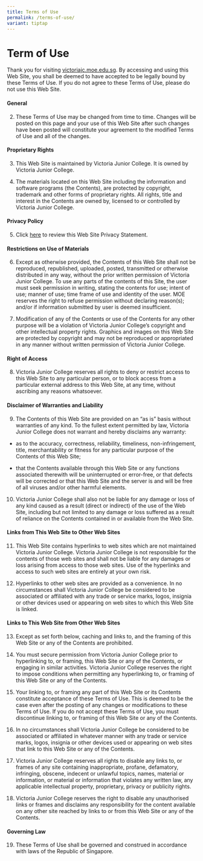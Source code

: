 ```yaml
---
title: Terms of Use
permalink: /terms-of-use/
variant: tiptap
---
```

<h1><strong>Term of Use</strong></h1>
<p>Thank you for visiting <a href="http://victoriajc.moe.edu.sg" rel="noopener noreferrer nofollow" target="_blank">victoriajc.moe.edu.sg</a>. By accessing
and using this Web Site, you shall be deemed to have accepted to be legally
bound by these Terms of Use. If you do not agree to these Terms of Use,
please do not use this Web Site.</p>
<p></p>
<h4><strong>General </strong></h4>
<ol start="2" data-tight="true" class="tight">
<li>
<p>These Terms of Use may be changed from time to time. Changes will be posted
on this page and your use of this Web Site after such changes have been
posted will constitute your agreement to the modified Terms of Use and
all of the changes.</p>
</li>
</ol>
<h4><strong>Proprietary Rights</strong></h4>
<ol start="3" data-tight="true" class="tight">
<li>
<p>This Web Site is maintained by Victoria Junior College. It is owned by
Victoria Junior College.</p>
</li>
<li>
<p>The materials located on this Web Site including the information and software
programs (the Contents), are protected by copyright, trademark and other
forms of proprietary rights. All rights, title and interest in the Contents
are owned by, licensed to or controlled by Victoria Junior College.</p>
</li>
</ol>
<h4><strong>Privacy Policy</strong></h4>
<ol start="5" data-tight="true" class="tight">
<li>
<p>Click&nbsp;<a href="https://victoriajc.moe.edu.sg/privacy-statement/" rel="noopener noreferrer nofollow" target="_blank">here</a>&nbsp;to
review this Web Site Privacy Statement.</p>
</li>
</ol>
<h4><strong>Restrictions on Use of Materials</strong></h4>
<ol start="6" data-tight="true" class="tight">
<li>
<p>Except as otherwise provided, the Contents of this Web Site shall not
be reproduced, republished, uploaded, posted, transmitted or otherwise
distributed in any way, without the prior written permission of Victoria
Junior College. To use any parts of the contents of this Site, the user
must seek permission in writing, stating the contents for use; intent of
use; manner of use; time frame of use and identity of the user. MOE reserves
the right to refuse permission without declaring reason(s); and/or if information
submitted by user is deemed insufficient.</p>
</li>
<li>
<p>Modification of any of the Contents or use of the Contents for any other
purpose will be a violation of Victoria Junior College’s copyright and
other intellectual property rights. Graphics and images on this Web Site
are protected by copyright and may not be reproduced or appropriated in
any manner without written permission of Victoria Junior College.</p>
</li>
</ol>
<h4><strong>Right of Access</strong></h4>
<ol start="8" data-tight="true" class="tight">
<li>
<p>Victoria Junior College reserves all rights to deny or restrict access
to this Web Site to any particular person, or to block access from a particular
external address to this Web Site, at any time, without ascribing any reasons
whatsoever.</p>
</li>
</ol>
<h4><strong>Disclaimer of Warranties and Liability</strong></h4>
<ol start="9" data-tight="true" class="tight">
<li>
<p>The Contents of this Web Site are provided on an “as is” basis without
warranties of any kind. To the fullest extent permitted by law, Victoria
Junior College does not warrant and hereby disclaims any warranty:</p>
</li>
</ol>
<ul data-tight="true" class="tight">
<li>
<p>as to the accuracy, correctness, reliability, timeliness, non-infringement,
title, merchantability or fitness for any particular purpose of the Contents
of this Web Site;</p>
</li>
<li>
<p>that the Contents available through this Web Site or any functions associated
therewith will be uninterrupted or error-free, or that defects will be
corrected or that this Web Site and the server is and will be free of all
viruses and/or other harmful elements.</p>
</li>
</ul>
<ol start="10" data-tight="true" class="tight">
<li>
<p>Victoria Junior College shall also not be liable for any damage or loss
of any kind caused as a result (direct or indirect) of the use of the Web
Site, including but not limited to any damage or loss suffered as a result
of reliance on the Contents contained in or available from the Web Site.</p>
</li>
</ol>
<h4><strong>Links from This Web Site to Other Web Sites</strong></h4>
<ol start="11" data-tight="true" class="tight">
<li>
<p>This Web Site contains hyperlinks to web sites which are not maintained
Victoria Junior College. Victoria Junior College is not responsible for
the contents of those web sites and shall not be liable for any damages
or loss arising from access to those web sites. Use of the hyperlinks and
access to such web sites are entirely at your own risk.</p>
</li>
<li>
<p>Hyperlinks to other web sites are provided as a convenience. In no circumstances
shall Victoria Junior College be considered to be associated or affiliated
with any trade or service marks, logos, insignia or other devices used
or appearing on web sites to which this Web Site is linked.</p>
</li>
</ol>
<h4><strong>Links to This Web Site from Other Web Sites</strong></h4>
<ol start="13" data-tight="true" class="tight">
<li>
<p>Except as set forth below, caching and links to, and the framing of this
Web Site or any of the Contents are prohibited.</p>
</li>
<li>
<p>You must secure permission from Victoria Junior College prior to hyperlinking
to, or framing, this Web Site or any of the Contents, or engaging in similar
activities. Victoria Junior College reserves the right to impose conditions
when permitting any hyperlinking to, or framing of this Web Site or any
of the Contents.</p>
</li>
<li>
<p>Your linking to, or framing any part of this Web Site or its Contents
constitute acceptance of these Terms of Use. This is deemed to be the case
even after the posting of any changes or modifications to these Terms of
Use. If you do not accept these Terms of Use, you must discontinue linking
to, or framing of this Web Site or any of the Contents.</p>
</li>
<li>
<p>In no circumstances shall Victoria Junior College be considered to be
associated or affiliated in whatever manner with any trade or service marks,
logos, insignia or other devices used or appearing on web sites that link
to this Web Site or any of the Contents.</p>
</li>
<li>
<p>Victoria Junior College reserves all rights to disable any links to, or
frames of any site containing inappropriate, profane, defamatory, infringing,
obscene, indecent or unlawful topics, names, material or information, or
material or information that violates any written law, any applicable intellectual
property, proprietary, privacy or publicity rights.</p>
</li>
<li>
<p>Victoria Junior College reserves the right to disable any unauthorised
links or frames and disclaims any responsibility for the content available
on any other site reached by links to or from this Web Site or any of the
Contents.</p>
</li>
</ol>
<h4><strong>Governing Law</strong></h4>
<ol start="19" data-tight="true" class="tight">
<li>
<p>These Terms of Use shall be governed and construed in accordance with
laws of the Republic of Singapore.</p>
</li>
</ol>
<p></p>